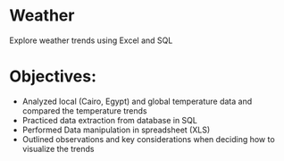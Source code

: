 # Weather

Explore weather trends using Excel and SQL 

# Objectives:

- Analyzed local (Cairo, Egypt) and global temperature data and compared the temperature trends
- Practiced data extraction from database in SQL
- Performed Data manipulation in spreadsheet (XLS) 
- Outlined observations and key considerations when deciding how to visualize the trends
